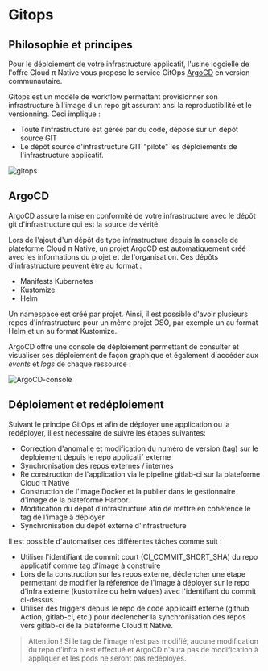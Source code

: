 # Gitops

## Philosophie et principes

Pour le déploiement de votre infrastructure applicatif, l'usine logcielle de l'offre Cloud π Native vous propose le service GitOps [ArgoCD](https://argo-cd.readthedocs.io/en/stable/) en version communautaire.

Gitops est un modèle de workflow permettant provisionner son infrastructure à l'image d'un repo git assurant 
ansi la reproductibilité et le versionning. Ceci implique :
  - Toute l'infrastructure est gérée par du code, déposé sur un dépôt source GIT
  - Le dépôt source d'infrastructure GIT "pilote" les déploiements de l'infrastructure applicatif.

![gitops](/img/gitops.png)

## ArgoCD

ArgoCD assure la mise en conformité de votre infrastructure avec le dépôt git d'infrastructure qui est la source de vérité.

Lors de l'ajout d'un dépôt de type infrastructure depuis la console de plateforme Cloud π Native, un projet ArgoCD est automatiquement créé avec les informations du projet et de l'organisation. Ces dépôts d'infrastructure peuvent être au format :
  - Manifests Kubernetes
  - Kustomize
  - Helm

Un namespace est créé par projet. Ainsi, il est possible d'avoir plusieurs repos d'infrastructure pour un même projet DSO, par exemple un au format Helm et un au format Kustomize.

ArgoCD offre une console de déploiement permettant de consulter et visualiser ses déploiement de façon graphique et également d'accéder aux *events* et *logs* de chaque ressource :

![ArgoCD-console](/img/argocd-example.png)

## Déploiement et redéploiement

Suivant le principe GitOps et afin de déployer une application ou la redéployer, il est nécessaire de suivre les étapes suivantes:
 - Correction d'anomalie et modification du numéro de version (tag) sur le déploiement depuis le repo applicatif externe
 - Synchronisation des repos externes / internes
 - Re construction de l'application via le pipeline gitlab-ci sur la plateforme Cloud π Native
 - Construction de l'image Docker et la publier dans le gestionnaire d'image de la plateforme Harbor. 
 - Modification du dépôt d'infrastructure afin de mettre en cohérence le tag de l'image à déployer
 - Synchronisation du dépôt externe d'infrastructure

Il est possible d'automatiser ces différentes tâches comme suit :
  - Utiliser l'identifiant de commit court (CI_COMMIT_SHORT_SHA) du repo applicatif comme tag d'image à construire 
  - Lors de la construction sur les repos externe, déclencher une étape permettant de modifier la référence de l'image à déployer sur le repo d'infra externe (kustomize ou helm values) avec l'identifiant du commit ci-dessus.
  - Utiliser des triggers depuis le repo de code applicaitf externe (github Action, gitlab-ci, etc.) pour déclencher la synchronisation des repos vers gitlab-ci de la plateforme Cloud π Native.

> Attention ! Si le tag de l'image n'est pas modifié, aucune modification du repo d'infra n'est effectué et ArgoCD n'aura pas de modification à appliquer et les pods ne seront pas redéployés.
